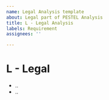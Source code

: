 ```yaml
---
name: Legal Analysis template
about: Legal part of PESTEL Analysis
title: L - Legal Analysis
labels: Requirement
assignees: ''

---
```


# L - Legal

- ..
- ..
